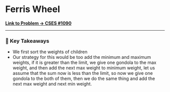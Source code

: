 # Ferris Wheel

**[Link to Problem → CSES #1090](https://cses.fi/problemset/task/1090/)**

--- 

### 🧠 Key Takeaways

- We first sort the weights of children
- Our strategy for this would be too add the minimum and maximum weights, if it is greater than the limit, we give one gondola to the max weight, and then add the next max weight to minimum weight, let us assume that the sum now is less than the limit, so now we give one gondola to the both of them, then we do the same thing and add the next max weight and next min weight.